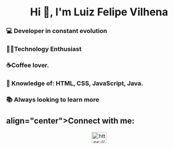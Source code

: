 <h1 align="center">Hi 👋, I'm Luiz Felipe Vilhena</h1>
  
<h3>💻 Developer in constant evolution</h3> 
<h3>🐱‍💻Technology Enthusiast</h3> 
<h3>☕Coffee lover.</h3> 
<h3>🚀 Knowledge of: HTML, CSS, JavaScript, Java.</h3>           
<h3>📚 Always looking to learn more</h3>
<h2> align="center">Connect with me:</h2>
<p align="center">
<a href="https://www.linkedin.com/in//" target="blank"><img align="center" src="https://raw.githubusercontent.com/rahuldkjain/github-profile-readme-generator/master/src/images/icons/Social/linked-in-alt.svg"alt="https://www.linkedin.com/in/andrezasantosabrantes/" height="30" width="40" /></a>
